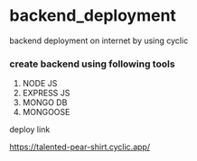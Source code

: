 # backend_deployment
backend deployment on internet by using cyclic


### create backend using following tools

1. NODE JS
2. EXPRESS JS
3. MONGO DB
4. MONGOOSE


deploy link 

https://talented-pear-shirt.cyclic.app/